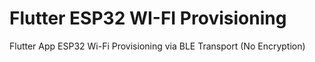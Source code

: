 # Flutter ESP32 WI-FI Provisioning

Flutter App ESP32 Wi-Fi Provisioning via BLE Transport (No Encryption)
